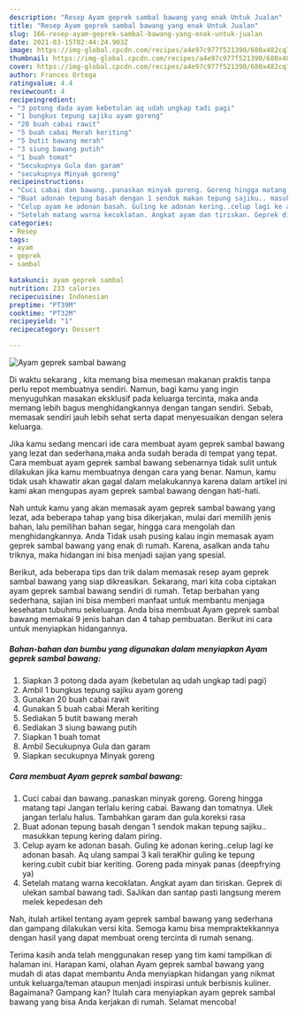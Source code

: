 ```yaml
---
description: "Resep Ayam geprek sambal bawang yang enak Untuk Jualan"
title: "Resep Ayam geprek sambal bawang yang enak Untuk Jualan"
slug: 166-resep-ayam-geprek-sambal-bawang-yang-enak-untuk-jualan
date: 2021-03-15T02:44:24.903Z
image: https://img-global.cpcdn.com/recipes/a4e97c977f521390/680x482cq70/ayam-geprek-sambal-bawang-foto-resep-utama.jpg
thumbnail: https://img-global.cpcdn.com/recipes/a4e97c977f521390/680x482cq70/ayam-geprek-sambal-bawang-foto-resep-utama.jpg
cover: https://img-global.cpcdn.com/recipes/a4e97c977f521390/680x482cq70/ayam-geprek-sambal-bawang-foto-resep-utama.jpg
author: Frances Ortega
ratingvalue: 4.4
reviewcount: 4
recipeingredient:
- "3 potong dada ayam kebetulan aq udah ungkap tadi pagi"
- "1 bungkus tepung sajiku ayam goreng"
- "20 buah cabai rawit"
- "5 buah cabai Merah keriting"
- "5 butit bawang merah"
- "3 siung bawang putih"
- "1 buah tomat"
- "Secukupnya Gula dan garam"
- "secukupnya Minyak goreng"
recipeinstructions:
- "Cuci cabai dan bawang..panaskan minyak goreng. Goreng hingga matang tapi Jangan terlalu kering cabai. Bawang dan tomatnya. Ulek jangan terlalu halus. Tambahkan garam dan gula.koreksi rasa"
- "Buat adonan tepung basah dengan 1 sendok makan tepung sajiku.. masukkan tepung kering dalam piring."
- "Celup ayam ke adonan basah. Guling ke adonan kering..celup lagi ke adonan basah. Aq ulang sampai 3 kali teraKhir guling ke tepung kering.cubit cubit biar keriting. Goreng pada minyak panas (deepfrying ya)"
- "Setelah matang warna kecoklatan. Angkat ayam dan tiriskan. Geprek di ulekan sambal bawang tadi. SaJikan dan santap pasti langsung merem melek kepedesan deh"
categories:
- Resep
tags:
- ayam
- geprek
- sambal

katakunci: ayam geprek sambal 
nutrition: 233 calories
recipecuisine: Indonesian
preptime: "PT39M"
cooktime: "PT32M"
recipeyield: "1"
recipecategory: Dessert

---
```



![Ayam geprek sambal bawang](https://img-global.cpcdn.com/recipes/a4e97c977f521390/680x482cq70/ayam-geprek-sambal-bawang-foto-resep-utama.jpg)

Di waktu  sekarang , kita memang bisa memesan makanan praktis tanpa perlu repot membuatnya sendiri. Namun, bagi kamu yang ingin menyuguhkan masakan eksklusif pada keluarga tercinta, maka anda memang lebih bagus menghidangkannya dengan tangan sendiri. Sebab, memasak sendiri jauh lebih sehat serta dapat menyesuaikan dengan selera keluarga.

Jika kamu sedang mencari ide cara membuat ayam geprek sambal bawang yang lezat dan sederhana,maka anda sudah berada di tempat yang tepat. Cara membuat ayam geprek sambal bawang  sebenarnya tidak sulit untuk dilakukan jika kamu membuatnya dengan cara yang benar. Namun, kamu tidak usah khawatir akan gagal dalam melakukannya 
karena dalam artikel ini kami akan mengupas ayam geprek sambal bawang dengan hati-hati.  



Nah untuk kamu yang akan memasak ayam geprek sambal bawang yang lezat, ada beberapa tahap yang bisa dikerjakan, mulai dari memilih jenis bahan, lalu pemilihan bahan segar, hingga cara mengolah dan menghidangkannya. Anda Tidak usah pusing kalau ingin memasak ayam geprek sambal bawang yang enak di rumah. Karena, asalkan anda  tahu triknya, maka hidangan ini bisa menjadi sajian yang spesial.

Berikut, ada beberapa tips dan trik dalam memasak resep ayam geprek sambal bawang yang siap dikreasikan. Sekarang, mari kita coba ciptakan ayam geprek sambal bawang sendiri di rumah. Tetap berbahan yang sederhana, sajian ini bisa memberi manfaat untuk membantu menjaga kesehatan tubuhmu sekeluarga. Anda bisa membuat Ayam geprek sambal bawang memakai 9 jenis bahan dan 4 tahap pembuatan. Berikut ini cara untuk menyiapkan hidangannya.

<!--inarticleads1-->

##### Bahan-bahan dan bumbu yang digunakan dalam menyiapkan Ayam geprek sambal bawang:

1. Siapkan 3 potong dada ayam (kebetulan aq udah ungkap tadi pagi)
1. Ambil 1 bungkus tepung sajiku ayam goreng
1. Gunakan 20 buah cabai rawit
1. Gunakan 5 buah cabai Merah keriting
1. Sediakan 5 butit bawang merah
1. Sediakan 3 siung bawang putih
1. Siapkan 1 buah tomat
1. Ambil Secukupnya Gula dan garam
1. Siapkan secukupnya Minyak goreng




<!--inarticleads2-->

##### Cara membuat Ayam geprek sambal bawang:

1. Cuci cabai dan bawang..panaskan minyak goreng. Goreng hingga matang tapi Jangan terlalu kering cabai. Bawang dan tomatnya. Ulek jangan terlalu halus. Tambahkan garam dan gula.koreksi rasa
1. Buat adonan tepung basah dengan 1 sendok makan tepung sajiku.. masukkan tepung kering dalam piring.
1. Celup ayam ke adonan basah. Guling ke adonan kering..celup lagi ke adonan basah. Aq ulang sampai 3 kali teraKhir guling ke tepung kering.cubit cubit biar keriting. Goreng pada minyak panas (deepfrying ya)
1. Setelah matang warna kecoklatan. Angkat ayam dan tiriskan. Geprek di ulekan sambal bawang tadi. SaJikan dan santap pasti langsung merem melek kepedesan deh




Nah, itulah artikel tentang  ayam geprek sambal bawang  yang sederhana dan gampang dilakukan versi kita. Semoga kamu bisa mempraktekkannya dengan hasil yang dapat membuat oreng tercinta di rumah senang. 

Terima kasih anda telah menggunakan resep yang tim kami tampilkan di halaman ini. Harapan kami, olahan  Ayam geprek sambal bawang yang mudah di atas dapat membantu Anda menyiapkan hidangan yang nikmat untuk keluarga/teman ataupun menjadi inspirasi untuk berbisnis kuliner. Bagaimana? Gampang kan? Itulah cara menyiapkan ayam geprek sambal bawang yang bisa Anda kerjakan di rumah. Selamat mencoba!

